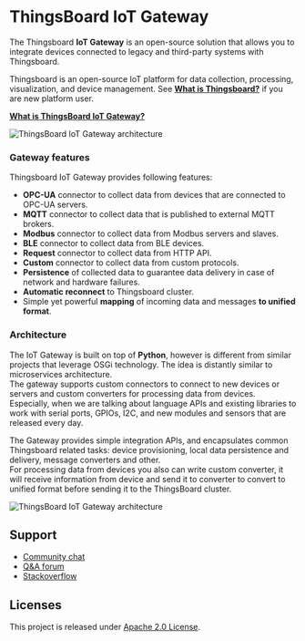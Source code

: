 # ThingsBoard IoT Gateway
The Thingsboard **IoT Gateway** is an open-source solution that allows you to integrate devices connected to legacy and third-party systems with Thingsboard.  

Thingsboard is an open-source IoT platform for data collection, processing, visualization, and device management. See [**What is Thingsboard?**](https://thingsboard.io/docs/getting-started-guides/what-is-thingsboard/) if you are new platform user.  

[**What is ThingsBoard IoT Gateway?**](https://thingsboard.io/docs/iot-gateway/what-is-iot-gateway/)  

![ThingsBoard IoT Gateway architecture](https://thingsboard.io/images/gw_animation.gif)

### Gateway features

Thingsboard IoT Gateway provides following features:  

 - **OPC-UA** connector to collect data from devices that are connected to OPC-UA servers.
 - **MQTT** connector to collect data that is published to external MQTT brokers. 
 - **Modbus** connector to collect data from Modbus servers and slaves.
 - **BLE** connector to collect data from BLE devices.
 - **Request** connector to collect data from HTTP API.
 - **Custom** connector to collect data from custom protocols.
 - **Persistence** of collected data to guarantee data delivery in case of network and hardware failures.
 - **Automatic reconnect** to Thingsboard cluster.
 - Simple yet powerful **mapping** of incoming data and messages **to unified format**.
  
### Architecture  

The IoT Gateway is built on top of **Python**, however is different from similar projects that leverage OSGi technology.
The idea is distantly similar to microservices architecture.  
The gateway supports custom connectors to connect to new devices or servers and custom converters for processing data from devices.  
Especially, when we are talking about language APIs and existing libraries to work with serial ports, GPIOs, I2C, and new modules and sensors that are released every day.  

The Gateway provides simple integration APIs, and encapsulates common Thingsboard related tasks: device provisioning, local data persistence and delivery, message converters and other.  
For processing data from devices you also can write custom converter, it will receive information from device and send it to converter to convert to unified format before sending it to the ThingsBoard cluster.  

![ThingsBoard IoT Gateway architecture](http://thingsboard.io/images/gateway/python-gateway.png)

## Support

 - [Community chat](https://gitter.im/thingsboard/chat)
 - [Q&A forum](https://groups.google.com/forum/#!forum/thingsboard)
 - [Stackoverflow](http://stackoverflow.com/questions/tagged/thingsboard)

## Licenses

This project is released under [Apache 2.0 License](./LICENSE).
